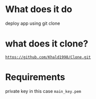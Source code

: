 # What does it do 
deploy app using git clone

# what does it clone?
<code>https://github.com/Khald1998/Clone.git</code> <br>

# Requirements
private key in this case <code>main_key.pem</code>





